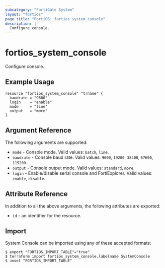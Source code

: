 ```yaml
---
subcategory: "FortiGate System"
layout: "fortios"
page_title: "FortiOS: fortios_system_console"
description: |-
  Configure console.
---
```


# fortios_system_console
Configure console.

## Example Usage

```hcl
resource "fortios_system_console" "trname" {
  baudrate = "9600"
  login    = "enable"
  mode     = "line"
  output   = "more"
}
```

## Argument Reference

The following arguments are supported:

* `mode` - Console mode. Valid values: `batch`, `line`.
* `baudrate` - Console baud rate. Valid values: `9600`, `19200`, `38400`, `57600`, `115200`.
* `output` - Console output mode. Valid values: `standard`, `more`.
* `login` - Enable/disable serial console and FortiExplorer. Valid values: `enable`, `disable`.


## Attribute Reference

In addition to all the above arguments, the following attributes are exported:
* `id` - an identifier for the resource.

## Import

System Console can be imported using any of these accepted formats:
```
$ export "FORTIOS_IMPORT_TABLE"="true"
$ terraform import fortios_system_console.labelname SystemConsole
$ unset "FORTIOS_IMPORT_TABLE"
```
